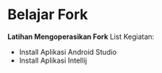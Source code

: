 # Belajar Fork

**Latihan Mengoperasikan Fork**
List Kegiatan:
- Install Aplikasi Android Studio
- Install Aplikasi Intellij

